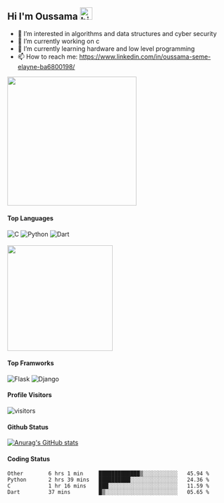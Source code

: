 ## Hi I'm Oussama <img src="https://user-images.githubusercontent.com/1303154/88677602-1635ba80-d120-11ea-84d8-d263ba5fc3c0.gif" width="28px" alt="hi">

- 👀 I’m interested in algorithms and data structures and cyber security
- 🔭 I’m currently working on c
- 🌱 I’m currently learning hardware and low level programming
- 📫 How to reach me: https://www.linkedin.com/in/oussama-seme-elayne-ba6800198/

<img src="https://raw.githubusercontent.com/oussama-seme-elayne/portfolio/master/assets/img/dropoutcard.png" with="750" height="292.666667">

#### Top Languages

![C](https://img.shields.io/badge/c-%2300599C.svg?style=for-the-badge&logo=c&logoColor=white)
![Python](https://img.shields.io/badge/python-%2314354C.svg?style=for-the-badge&logo=python&logoColor=white)
![Dart](https://img.shields.io/badge/dart-%23323330.svg?style=for-the-badge&logo=dart&logoColor=%23F7DF1E)
<br />
<br />
<img src="https://raw.githubusercontent.com/oussama-seme-elayne/portfolio/master/assets/img/programming.gif" with="427" height="239">

#### Top Framworks

![Flask](https://img.shields.io/badge/Flask-%2343853D.svg?style=for-the-badge&logo=Flask&logoColor=white)
![Django](https://img.shields.io/badge/django-%23092E20.svg?style=for-the-badge&logo=django&logoColor=white)

#### Profile Visitors
![visitors](https://visitor-badge.glitch.me/badge?page_id=oussama-seme-elayne.oussama-seme-elayne)

#### Github Status
[![Anurag's GitHub stats](https://github-readme-stats.vercel.app/api?username=oussama-seme-elayne&theme=tokyonight)](https://github.com/anuraghazra/github-readme-stats)

#### Coding Status
<!--START_SECTION:waka-->
```text
Other        6 hrs 1 min     █████████████▒░░░░░░░░░░░   45.94 % 
Python       2 hrs 39 mins   ██████████░░░░░░░░░░░░░░░   24.36 % 
C            1 hr 16 mins    ███░░░░░░░░░░░░░░░░░░░░░░   11.59 % 
Dart         37 mins         █▒░░░░░░░░░░░░░░░░░░░░░░░   05.65 % 
```
<!--END_SECTION:waka-->
